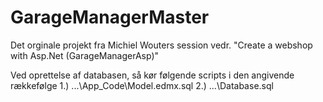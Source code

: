 # GarageManagerMaster
Det orginale projekt fra Michiel Wouters session vedr. "Create a webshop with Asp.Net (GarageManagerAsp)"

Ved oprettelse af databasen, så kør følgende scripts i den angivende rækkefølge
1.) ...\App_Code\Model.edmx.sql
2.) ...\Database.sql
